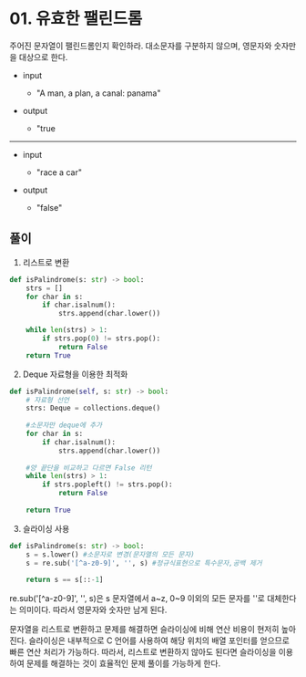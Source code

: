 # 01. 유효한 팰린드롬

주어진 문자열이 팰린드롬인지 확인하라. 대소문자를 구분하지 않으며, 영문자와 숫자만을 대상으로 한다.

- input
  - "A man, a plan, a canal: panama"


- output
  - "true

---

- input
  - "race a car"


- output
  - "false"

## 풀이

1. 리스트로 변환

```python
def isPalindrome(s: str) -> bool:
    strs = []
    for char in s: 
        if char.isalnum(): 
            strs.append(char.lower()) 

    while len(strs) > 1: 
        if strs.pop(0) != strs.pop(): 
            return False 
    return True
```

2. Deque 자료형을 이용한 최적화

```python
def isPalindrome(self, s: str) -> bool:
    # 자료형 선언
    strs: Deque = collections.deque()
    
    #소문자만 deque에 추가
    for char in s:
        if char.isalnum():
            strs.append(char.lower())
           
    #양 끝단을 비교하고 다르면 False 리턴 
    while len(strs) > 1:
        if strs.popleft() != strs.pop():
            return False
        
    return True
```

3. 슬라이싱 사용

```python
def isPalindrome(s: str) -> bool:
    s = s.lower() #소문자로 변경(문자열의 모든 문자)
    s = re.sub('[^a-z0-9]', '', s) #정규식표현으로 특수문자,공백 제거
    
    return s == s[::-1]
```

re.sub('[^a-z0-9]', '', s)은 s 문자열에서 a~z, 0~9 이외의 모든 문자를 ''로 대체한다는 의미이다. 따라서 영문자와 숫자만 남게 된다. 

문자열을 리스트로 변환하고 문제를 해결하면 슬라이싱에 비해 연산 비용이 현저히 높아진다. 슬라이싱은 내부적으로 C 언어를 사용하여 해당 위치의 배열 포인터를 얻으므로 빠른 연산 처리가 가능하다. 따라서, 리스트로 변환하지 않아도 된다면 슬라이싱을 이용하여 문제를 해결하는 것이 효율적인 문제 풀이를 가능하게 한다.
